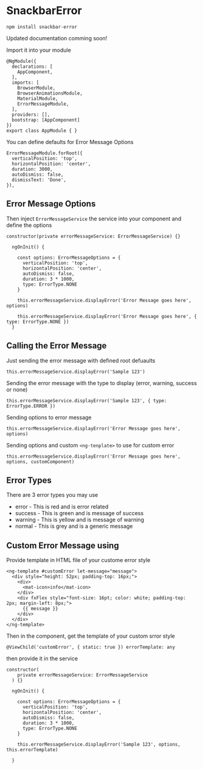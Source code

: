 # SnackbarError

`npm install snackbar-error`

Updated documentation comming soon!

Import it into your module

```
@NgModule({
  declarations: [
    AppComponent,
  ],
  imports: [
    BrowserModule,
    BrowserAnimationsModule,
    MaterialModule,
    ErrorMessageModule,
  ],
  providers: [],
  bootstrap: [AppComponent]
})
export class AppModule { }
```

You can define defaults for Error Message Options

```
ErrorMessageModule.forRoot({
  verticalPosition: 'top',
  horizontalPosition: 'center',
  duration: 3000,
  autoDismiss: false,
  dismissText: 'Done',
}),
```

## Error Message Options

Then inject `ErrorMessageService` the service into your component and define the options

```
constructor(private errorMessageService: ErrorMessageService) {}

  ngOnInit() {

    const options: ErrorMessageOptions = {
      verticalPosition: 'top',
      horizontalPosition: 'center',
      autoDismiss: false,
      duration: 3 * 1000,
      type: ErrorType.NONE
    }

    this.errorMessageService.displayError('Error Message goes here', options)
    
    this.errorMessageService.displayError('Error Message goes here', { type: ErrorType.NONE })
  }
  ```

## Calling the Error Message

Just sending the error message with defined root defuaults

`this.errorMessageService.displayError('Sample 123')`

Sending the error message with the type to display (error, warning, success or none)

`this.errorMessageService.displayError('Sample 123', { type: ErrorType.ERROR })`

Sending options to error message

`this.errorMessageService.displayError('Error Message goes here', options)`

Sending options and custom `<ng-tenplate>` to use for custom error

`this.errorMessageService.displayError('Error Message goes here', options, customComponent)`

## Error Types

There are 3 error types you may use

+ error - This is red and is error related
+ success - This is green and is message of success
+ warning - This is yellow and is message of warning
+ normal - This is grey and is a generic message


## Custom Error Message using <ng-template>

Provide template in HTML file of your custome error style

```
<ng-template #customError let-message="message">
  <div style="height: 52px; padding-top: 16px;">
    <div>
      <mat-icon>info</mat-icon>
    </div>
    <div fxFlex style="font-size: 16pt; color: white; padding-top: 2px; margin-left: 8px;">
      {{ message }}
    </div>
  </div>
</ng-template>
```

Then in the component, get the template of your custom srror style

`@ViewChild('customError', { static: true }) errorTemplate: any`

then provide it in the service

```
constructor(
    private errorMessageService: ErrorMessageService
  ) {}

  ngOnInit() {

    const options: ErrorMessageOptions = {
      verticalPosition: 'top',
      horizontalPosition: 'center',
      autoDismiss: false,
      duration: 3 * 1000,
      type: ErrorType.NONE
    }

    this.errorMessageService.displayError('Sample 123', options, this.errorTemplate)

  }
  ```
